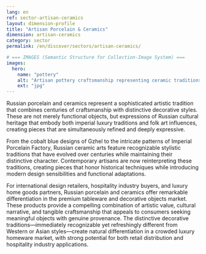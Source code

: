 ```yaml
---
lang: en
ref: sector-artisan-ceramics
layout: dimension-profile
title: "Artisan Porcelain & Ceramics"
dimension: artisan-ceramics
category: sector
permalink: /en/discover/sectors/artisan-ceramics/

# === IMAGES (Semantic Structure for Collection-Image System) ===
images:
  hero:
    name: "pottery"
    alt: "Artisan pottery craftsmanship representing ceramic traditions and handmade quality"
    ext: "jpg"
---
```


Russian porcelain and ceramics represent a sophisticated artistic tradition that combines centuries of craftsmanship with distinctive decorative styles. These are not merely functional objects, but expressions of Russian cultural heritage that embody both imperial luxury traditions and folk art influences, creating pieces that are simultaneously refined and deeply expressive.

From the cobalt blue designs of Gzhel to the intricate patterns of Imperial Porcelain Factory, Russian ceramic arts feature recognizable stylistic traditions that have evolved over centuries while maintaining their distinctive character. Contemporary artisans are now reinterpreting these traditions, creating pieces that honor historical techniques while introducing modern design sensibilities and functional adaptations.

For international design retailers, hospitality industry buyers, and luxury home goods partners, Russian porcelain and ceramics offer remarkable differentiation in the premium tableware and decorative objects market. These products provide a compelling combination of artistic value, cultural narrative, and tangible craftsmanship that appeals to consumers seeking meaningful objects with genuine provenance. The distinctive decorative traditions—immediately recognizable yet refreshingly different from Western or Asian styles—create natural differentiation in a crowded luxury homeware market, with strong potential for both retail distribution and hospitality industry applications.
